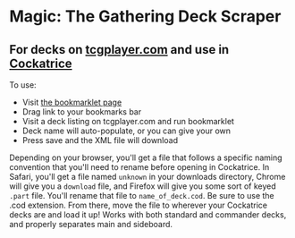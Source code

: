 # Magic: The Gathering Deck Scraper
## For decks on [tcgplayer.com](http://magic.tcgplayer.com) and use in [Cockatrice](http://cockatrice.de)
To use:
- Visit [the bookmarklet page](http://shaneriley.com/tcgscraper_cockatrice/)
- Drag link to your bookmarks bar
- Visit a deck listing on tcgplayer.com and run bookmarklet
- Deck name will auto-populate, or you can give your own
- Press save and the XML file will download

Depending on your browser, you'll get a file that follows a specific naming convention that you'll need to rename before opening in Cockatrice. In Safari, you'll get a file named `unknown` in your downloads directory, Chrome will give you a `download` file, and Firefox will give you some sort of keyed `.part` file. You'll rename that file to `name_of_deck.cod`. Be sure to use the .cod extension. From there, move the file to wherever your Cockatrice decks are and load it up! Works with both standard and commander decks, and properly separates main and sideboard.
